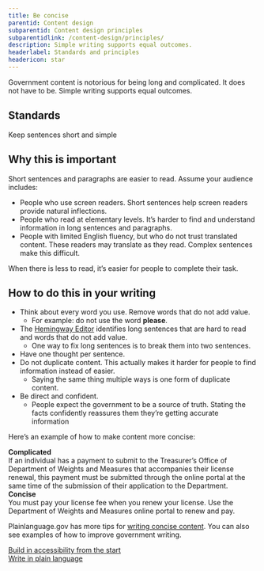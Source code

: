 ```yaml
---
title: Be concise
parentid: Content design
subparentid: Content design principles
subparentidlink: /content-design/principles/
description: Simple writing supports equal outcomes.
headerlabel: Standards and principles
headericon: star
---
```


<p class="text-lead">Government content is notorious for being long and complicated. It does not have to be. Simple writing supports equal outcomes.</p>

## Standards

Keep sentences short and simple

## Why this is important

Short sentences and paragraphs are easier to read. Assume your audience includes:

* People who use screen readers. Short sentences help screen readers provide natural inflections.
* People who read at elementary levels. It’s harder to find and understand information in long sentences and paragraphs.
* People with limited English fluency, but who do not trust translated content. These readers may translate as they read. Complex sentences make this difficult.

When there is less to read, it’s easier for people to complete their task.

## How to do this in your writing

* Think about every word you use. Remove words that do not add value.
  * For example: do not use the word **please**.
* The [Hemingway Editor](http://hemingwayapp.com/) identifies long sentences that are hard to read and words that do not add value.
  * One way to fix long sentences is to break them into two sentences.
* Have one thought per sentence.
* Do not duplicate content. This actually makes it harder for people to find information instead of easier.
  * Saying the same thing multiple ways is one form of duplicate content.
* Be direct and confident.
  * People expect the government to be a source of truth. Stating the facts confidently reassures them they’re getting accurate information

Here’s an example of how to make content more concise:

<div class="blockquote-container">
  <div class="blockquote-body">
    <div class="blockquote-header"><strong>Complicated</strong></div>
    <div class="blockquote-content">If an individual has a payment to submit to the Treasurer’s Office of Department of Weights and Measures that accompanies their license renewal, this payment must be submitted through the online portal at the same time of the submission of their application to the Department.</div>
  </div>
</div>

<div class="blockquote-container">
  <div class="blockquote-body">
    <div class="blockquote-header"><strong>Concise</strong></div>
    <div class="blockquote-content">You must pay your license fee when you renew your license. Use the Department of Weights and Measures online portal to renew and pay.</div>
  </div>
</div>

Plainlanguage.gov has more tips for [writing concise content](https://www.plainlanguage.gov/guidelines/concise/). You can also see examples of how to improve government writing.

<div class="leftright-nav-container">
    <div class="left-nav"><a class="internal-link" href="/content-design/principles/build-accessibility-from-start/">Build in accessibility from the start</a></div>
    <div class="right-nav"><a class="internal-link" href="/content-design/principles/write-in-plain-language/">Write in plain language</a></div>
</div>
